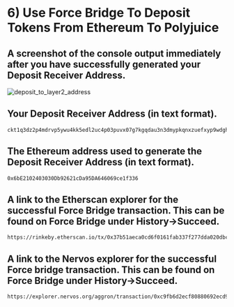 # 6) Use Force Bridge To Deposit Tokens From Ethereum To Polyjuice

## A screenshot of the console output immediately after you have successfully generated your Deposit Receiver Address.

![deposit_to_layer2_address](https://user-images.githubusercontent.com/60573218/128745831-be1320e4-a7cb-4dca-a548-dccc52dfd4e4.png)


## Your Deposit Receiver Address (in text format).

    ckt1q3dz2p4mdrvp5ywu4kk5edl2uc4p03puvx07g7kgqdau3n3dmypkqnxzuefxyp9wdghglncj77k5wt6p59sx6kukyjlwh5s467qgp8m25yqqqqqsqqqqqvqqqqqfjqqqqpk908xq6en6n6wewjczmgda0gyeaul0lns87l0jm0la6z6jsr82w6gqqqqpqqqqqqcqqqqqxyqqqqx7asf60w8pqpte2sfcfn90fdfzxue7ff2g8sawe9wacnqat6jmygqngqqqqpxv9ejjvgz2u63w3l839aadguh5rgtqd4devf97a0fpt4uqsz0k56lzzqjqxqcdhynzrndftknyvp5uu8envq9rqgqqqqqqcq4838cp
    
   
## The Ethereum address used to generate the Deposit Receiver Address (in text format).

    
    0x6bE2102403030Db92621cDa95DA646069ce1f336
    

## A link to the Etherscan explorer for the successful Force Bridge transaction. This can be found on Force Bridge under History→Succeed.

    https://rinkeby.etherscan.io/tx/0x37b51aeca0cd6f0161fab337f277dda020dbc846e8edf6ad77d85ab86abf0709
   
   
## A link to the Nervos explorer for the successful Force bridge transaction. This can be found on Force Bridge under History→Succeed.

    https://explorer.nervos.org/aggron/transaction/0xc9fb6d2ecf80880692ecd9bb8a84776e8b963975f4559887355fc437c45095e6
